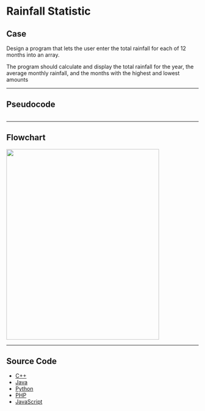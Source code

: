 # Rainfall Statistic

## Case

Design a program that lets the user enter the total rainfall for each of 12 months into an array.

The program should calculate and display the total rainfall for the year, the average monthly rainfall, and the months with the highest and lowest amounts

<hr>

## Pseudocode

```

```

<hr>

## Flowchart

<img src="design/.png" width="400" height="500">

<hr>

## Source Code

- [C++](source-code/.cpp)
- [Java](source-code/.java)
- [Python](source-code/.py)
- [PHP](source-code/.php)
- [JavaScript](source-code/.js)
